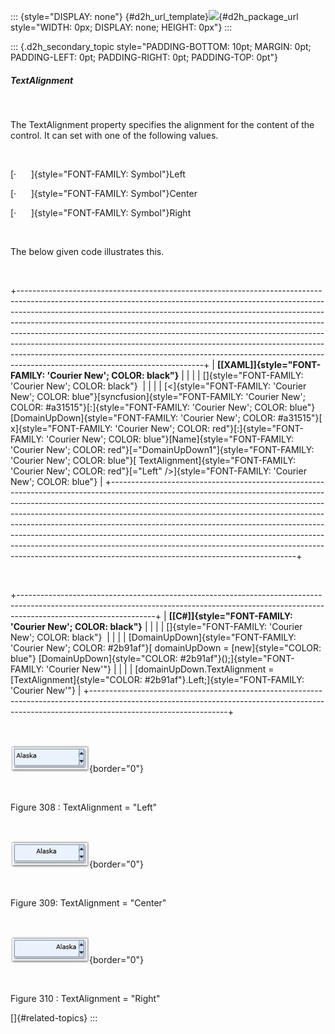 ::: {style="DISPLAY: none"}
[](ms-xhelp:///?Id=d2h_url_template){#d2h_url_template}![](!package_url!){#d2h_package_url style="WIDTH: 0px; DISPLAY: none; HEIGHT: 0px"}
:::

::: {.d2h_secondary_topic style="PADDING-BOTTOM: 10pt; MARGIN: 0pt; PADDING-LEFT: 0pt; PADDING-RIGHT: 0pt; PADDING-TOP: 0pt"}
##### TextAlignment        

 

The TextAlignment property specifies the alignment for the content of the control. It can set with one of the following values.

 

[·      ]{style="FONT-FAMILY: Symbol"}Left

[·      ]{style="FONT-FAMILY: Symbol"}Center

[·      ]{style="FONT-FAMILY: Symbol"}Right

 

The below given code illustrates this.

 

+----------------------------------------------------------------------------------------------------------------------------------------------------------------------------------------------------------------------------------------------------------------------------------------------------------------------------------------------------------------------------------------------------------------------------------------------------------------------------------------------------------------------------------------------------------------------------------------------------------------+
| **[\[XAML\]]{style="FONT-FAMILY: 'Courier New'; COLOR: black"}**                                                                                                                                                                                                                                                                                                                                                                                                                                                                                                                                               |
|                                                                                                                                                                                                                                                                                                                                                                                                                                                                                                                                                                                                                |
| []{style="FONT-FAMILY: 'Courier New'; COLOR: black"}                                                                                                                                                                                                                                                                                                                                                                                                                                                                                                                                                           |
|                                                                                                                                                                                                                                                                                                                                                                                                                                                                                                                                                                                                                |
| [\<]{style="FONT-FAMILY: 'Courier New'; COLOR: blue"}[syncfusion]{style="FONT-FAMILY: 'Courier New'; COLOR: #a31515"}[:]{style="FONT-FAMILY: 'Courier New'; COLOR: blue"}[DomainUpDown]{style="FONT-FAMILY: 'Courier New'; COLOR: #a31515"}[ x]{style="FONT-FAMILY: 'Courier New'; COLOR: red"}[:]{style="FONT-FAMILY: 'Courier New'; COLOR: blue"}[Name]{style="FONT-FAMILY: 'Courier New'; COLOR: red"}[=\"DomainUpDown1\"]{style="FONT-FAMILY: 'Courier New'; COLOR: blue"}[ TextAlignment]{style="FONT-FAMILY: 'Courier New'; COLOR: red"}[=\"Left\" /\>]{style="FONT-FAMILY: 'Courier New'; COLOR: blue"} |
+----------------------------------------------------------------------------------------------------------------------------------------------------------------------------------------------------------------------------------------------------------------------------------------------------------------------------------------------------------------------------------------------------------------------------------------------------------------------------------------------------------------------------------------------------------------------------------------------------------------+

 

+----------------------------------------------------------------------------------------------------------------------------------------------------------------------------------------------+
| **[\[C#\]]{style="FONT-FAMILY: 'Courier New'; COLOR: black"}**                                                                                                                               |
|                                                                                                                                                                                              |
| []{style="FONT-FAMILY: 'Courier New'; COLOR: black"}                                                                                                                                         |
|                                                                                                                                                                                              |
| [DomainUpDown]{style="FONT-FAMILY: 'Courier New'; COLOR: #2b91af"}[ domainUpDown = [new]{style="COLOR: blue"} [DomainUpDown]{style="COLOR: #2b91af"}();]{style="FONT-FAMILY: 'Courier New'"} |
|                                                                                                                                                                                              |
| [domainUpDown.TextAlignment = [TextAlignment]{style="COLOR: #2b91af"}.Left;]{style="FONT-FAMILY: 'Courier New'"}                                                                             |
+----------------------------------------------------------------------------------------------------------------------------------------------------------------------------------------------+

 

![](../ImagesExt/image261_239.jpg){border="0"}

 

Figure 308 : TextAlignment = \"Left\"

 

![](../ImagesExt/image261_240.jpg){border="0"}

 

Figure 309: TextAlignment = \"Center\"

 

![](../ImagesExt/image261_241.jpg){border="0"}

 

Figure 310 : TextAlignment = \"Right\"

[]{#related-topics}
:::
